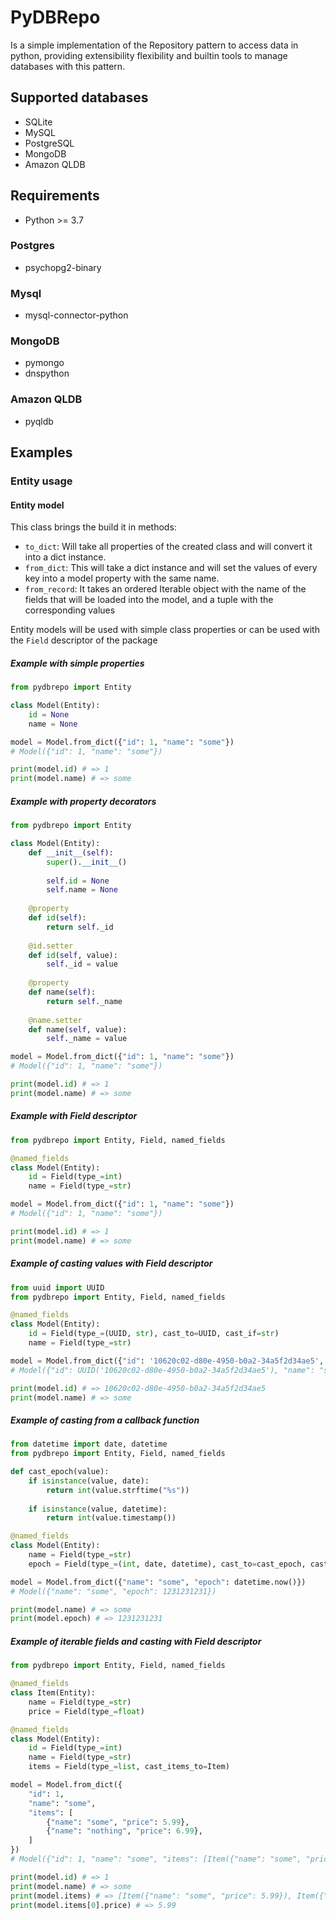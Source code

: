 # PyDBRepo

Is a simple implementation of the Repository pattern to access data in python, providing extensibility flexibility
and builtin tools to manage databases with this pattern.

## Supported databases

- SQLite
- MySQL
- PostgreSQL
- MongoDB
- Amazon QLDB

## Requirements

- Python >= 3.7

### Postgres

- psychopg2-binary

### Mysql

- mysql-connector-python

### MongoDB

- pymongo
- dnspython

### Amazon QLDB

- pyqldb


## Examples

### Entity usage

#### Entity model

This class brings the build it in methods: 

- `to_dict`: Will take all properties of the created class and will convert it into a dict instance.
- `from_dict`: This will take a dict instance and will set the values of every key into a model property with
  the same name.
- `from_record`: It takes an ordered Iterable object with the name of the fields that will be loaded into the model,
  and a tuple with the corresponding values

Entity models will be used with simple class properties or can be used with the `Field` descriptor of the package

##### Example with simple properties

```python
from pydbrepo import Entity

class Model(Entity):
    id = None
    name = None

model = Model.from_dict({"id": 1, "name": "some"})
# Model({"id": 1, "name": "some"})

print(model.id) # => 1
print(model.name) # => some
```

##### Example with property decorators

```python
from pydbrepo import Entity

class Model(Entity):
    def __init__(self):
        super().__init__()
        
        self.id = None
        self.name = None
        
    @property
    def id(self):
        return self._id
    
    @id.setter
    def id(self, value):
        self._id = value
        
    @property
    def name(self):
        return self._name
    
    @name.setter
    def name(self, value):
        self._name = value

model = Model.from_dict({"id": 1, "name": "some"})
# Model({"id": 1, "name": "some"})

print(model.id) # => 1
print(model.name) # => some
```

##### Example with Field descriptor

```python
from pydbrepo import Entity, Field, named_fields

@named_fields
class Model(Entity):
    id = Field(type_=int)
    name = Field(type_=str)

model = Model.from_dict({"id": 1, "name": "some"})
# Model({"id": 1, "name": "some"})

print(model.id) # => 1
print(model.name) # => some
```

##### Example of casting values with Field descriptor

```python
from uuid import UUID
from pydbrepo import Entity, Field, named_fields

@named_fields
class Model(Entity):
    id = Field(type_=(UUID, str), cast_to=UUID, cast_if=str)
    name = Field(type_=str)

model = Model.from_dict({"id": '10620c02-d80e-4950-b0a2-34a5f2d34ae5', "name": "some"})
# Model({"id": UUID('10620c02-d80e-4950-b0a2-34a5f2d34ae5'), "name": "some"})

print(model.id) # => 10620c02-d80e-4950-b0a2-34a5f2d34ae5
print(model.name) # => some
```

##### Example of casting from a callback function

```python
from datetime import date, datetime
from pydbrepo import Entity, Field, named_fields

def cast_epoch(value):
    if isinstance(value, date):
        return int(value.strftime("%s"))
    
    if isinstance(value, datetime):
        return int(value.timestamp())

@named_fields
class Model(Entity):
    name = Field(type_=str)
    epoch = Field(type_=(int, date, datetime), cast_to=cast_epoch, cast_if=(date, datetime))

model = Model.from_dict({"name": "some", "epoch": datetime.now()})
# Model({"name": "some", "epoch": 1231231231})

print(model.name) # => some
print(model.epoch) # => 1231231231
```

##### Example of iterable fields and casting with Field descriptor

```python
from pydbrepo import Entity, Field, named_fields

@named_fields
class Item(Entity):
    name = Field(type_=str)
    price = Field(type_=float)

@named_fields
class Model(Entity):
    id = Field(type_=int)
    name = Field(type_=str)
    items = Field(type_=list, cast_items_to=Item)

model = Model.from_dict({
    "id": 1, 
    "name": "some", 
    "items": [
        {"name": "some", "price": 5.99},
        {"name": "nothing", "price": 6.99},
    ]
})
# Model({"id": 1, "name": "some", "items": [Item({"name": "some", "price": 5.99}), Item({"name": "nothing", "price": 6.99})]})

print(model.id) # => 1
print(model.name) # => some
print(model.items) # => [Item({"name": "some", "price": 5.99}), Item({"name": "nothing", "price": 6.99})]
print(model.items[0].price) # => 5.99
```
